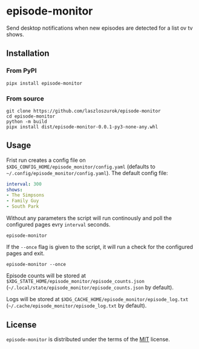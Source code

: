 # episode-monitor

Send desktop notifications when new episodes are detected for a list ov tv shows.

## Installation

### From PyPI

```console
pipx install episode-monitor
```

### From source

```console
git clone https://github.com/laszloszurok/episode-monitor
cd episode-monitor
python -m build
pipx install dist/episode-monitor-0.0.1-py3-none-any.whl
```

## Usage

Frist run creates a config file on `$XDG_CONFIG_HOME/episode_monitor/config.yaml` (defaults to `~/.config/episode_monitor/config.yaml`).
The default config file:
```yaml
interval: 300
shows:
- The Simpsons
- Family Guy
- South Park
```
Without any parameters the script will run continously and poll the configured pages evry `interval` seconds.

```console
episode-monitor
```
If the `--once` flag is given to the script, it will run a check for the configured pages and exit.
```console
episode-monitor --once
```

Episode counts will be stored at `$XDG_STATE_HOME/episode_monitor/episode_counts.json` (`~/.local/state/episode_monitor/episode_counts.json` by default).

Logs will be stored at `$XDG_CACHE_HOME/episode_monitor/episode_log.txt` (`~/.cache/episode_monitor/episode_log.txt` by default).

## License

`episode-monitor` is distributed under the terms of the [MIT](https://spdx.org/licenses/MIT.html) license.
